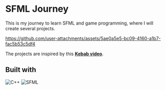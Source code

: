 # SFML Journey

This is my journey to learn SFML and game programming, where I will create several projects.

https://github.com/user-attachments/assets/5ae0a5e5-bc09-4160-a1b7-fac5b53c5df4

The projects are inspired by this <a href="https://www.youtube.com/watch?v=kbVn7Jdhl3Y">**Kebab video**</a>.

## Built with

![C++](https://img.shields.io/badge/c++-%2300599C.svg?style=for-the-badge&logo=c%2B%2B&logoColor=white) ![SFML](https://img.shields.io/badge/SFML-%23008f39.svg?style=for-the-badge&logo=SFML&logoColor=white)
